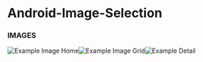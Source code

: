 # Android-Image-Selection

### IMAGES
![Example Image Home][1]![Example Image Grid][1]![Example Detail][3]

[1]: http://i.imgur.com/OpguHF0.png
[2]: http://i.imgur.com/02K39SD.png
[3]: http://i.imgur.com/JUUHwjX.png
